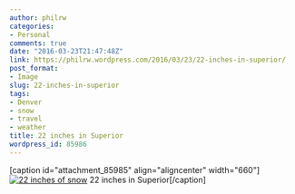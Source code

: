 ```yaml
---
author: philrw
categories:
- Personal
comments: true
date: "2016-03-23T21:47:48Z"
link: https://philrw.wordpress.com/2016/03/23/22-inches-in-superior/
post_format:
- Image
slug: 22-inches-in-superior
tags:
- Denver
- snow
- travel
- weather
title: 22 inches in Superior
wordpress_id: 85986
---
```


[caption id="attachment_85985" align="aligncenter" width="660"][![22 inches of snow](https://blog.rosenberg-watt.com/wp-content/uploads/2016/03/IMG_20160323_152516-1024x768.jpg)](http://philrw.files.wordpress.com/2016/03/img_20160323_152516.jpg) 22 inches in Superior[/caption]
